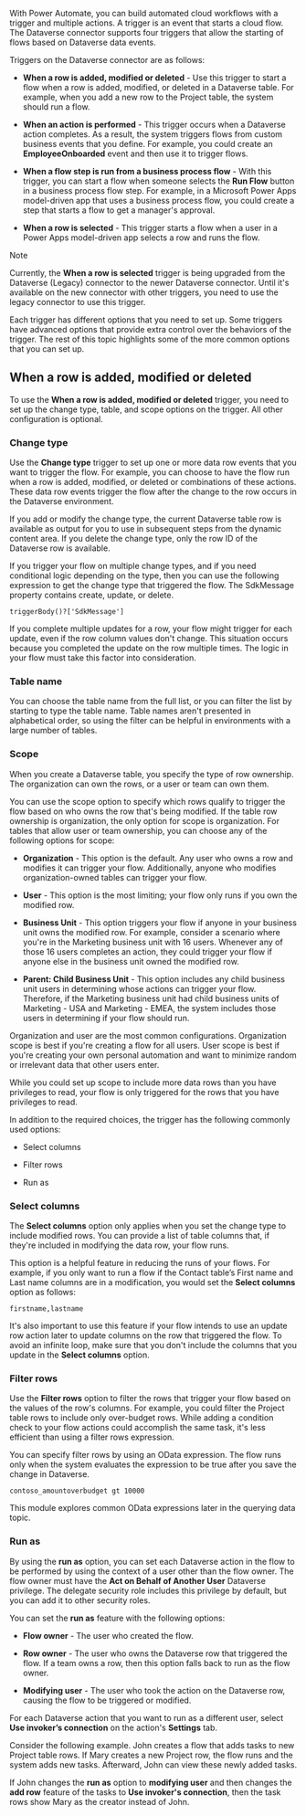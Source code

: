With Power Automate, you can build automated cloud workflows with a trigger and multiple actions. A trigger is an event that starts a cloud flow. The Dataverse connector supports four triggers that allow the starting of flows based on Dataverse data events.

Triggers on the Dataverse connector are as follows:

- **When a row is added, modified or deleted** - Use this trigger to start a flow when a row is added, modified, or deleted in a Dataverse table. For example, when you add a new row to the Project table, the system should run a flow.

- **When an action is performed** - This trigger occurs when a Dataverse action completes. As a result, the system triggers flows from custom business events that you define. For example, you could create an **EmployeeOnboarded** event and then use it to trigger flows.

- **When a flow step is run from a business process flow** - With this trigger, you can start a flow when someone selects the **Run Flow** button in a business process flow step. For example, in a Microsoft Power Apps model-driven app that uses a business process flow, you could create a step that starts a flow to get a manager's approval.

- **When a row is selected** - This trigger starts a flow when a user in a Power Apps model-driven app selects a row and runs the flow.

> [!NOTE]
> Currently, the **When a row is selected** trigger is being upgraded from the Dataverse (Legacy) connector to the newer Dataverse connector. Until it's available on the new connector with other triggers, you need to use the legacy connector to use this trigger.

Each trigger has different options that you need to set up. Some triggers have advanced options that provide extra control over the behaviors of the trigger. The rest of this topic highlights some of the more common options that you can set up.

## When a row is added, modified or deleted

To use the **When a row is added, modified or deleted** trigger, you need to set up the change type, table, and scope options on the trigger. All other configuration is optional.

### Change type

Use the **Change type** trigger to set up one or more data row events that you want to trigger the flow. For example, you can choose to have the flow run when a row is added, modified, or deleted or combinations of these actions. These data row events trigger the flow after the change to the row occurs in the Dataverse environment.

If you add or modify the change type, the current Dataverse table row is available as output for you to use in subsequent steps from the dynamic content area. If you delete the change type, only the row ID of the Dataverse row is available.

If you trigger your flow on multiple change types, and if you need conditional logic depending on the type, then you can use the following expression to get the change type that triggered the flow. The SdkMessage property contains create, update, or delete.

```
triggerBody()?['SdkMessage'] 
```

If you complete multiple updates for a row, your flow might trigger for each update, even if the row column values don't change. This situation occurs because you completed the update on the row multiple times. The logic in your flow must take this factor into consideration.

### Table name

You can choose the table name from the full list, or you can filter the list by starting to type the table name. Table names aren't presented in alphabetical order, so using the filter can be helpful in environments with a large number of tables.

### Scope

When you create a Dataverse table, you specify the type of row ownership. The organization can own the rows, or a user or team can own them.

You can use the scope option to specify which rows qualify to trigger the flow based on who owns the row that's being modified. If the table row ownership is organization, the only option for scope is organization. For tables that allow user or team ownership, you can choose any of the following options for scope:

- **Organization** - This option is the default. Any user who owns a row and modifies it can trigger your flow. Additionally, anyone who modifies organization-owned tables can trigger your flow.

- **User** - This option is the most limiting; your flow only runs if you own the modified row.

- **Business Unit** - This option triggers your flow if anyone in your business unit owns the modified row. For example, consider a scenario where you're in the Marketing business unit with 16 users. Whenever any of those 16 users completes an action, they could trigger your flow if anyone else in the business unit owned the modified row.

- **Parent: Child Business Unit** - This option includes any child business unit users in determining whose actions can trigger your flow. Therefore, if the Marketing business unit had child business units of Marketing - USA and Marketing - EMEA, the system includes those users in determining if your flow should run.

Organization and user are the most common configurations. Organization scope is best if you're creating a flow for all users. User scope is best if you're creating your own personal automation and want to minimize random or irrelevant data that other users enter.

While you could set up scope to include more data rows than you have privileges to read, your flow is only triggered for the rows that you have privileges to read.

In addition to the required choices, the trigger has the following commonly used options:

- Select columns

- Filter rows

- Run as

### Select columns

The **Select columns** option only applies when you set the change type to include modified rows. You can provide a list of table columns that, if they're included in modifying the data row, your flow runs.

This option is a helpful feature in reducing the runs of your flows. For example, if you only want to run a flow if the Contact table’s First name and Last name columns are in a modification, you would set the **Select columns** option as follows:

```
firstname,lastname
```
It's also important to use this feature if your flow intends to use an update row action later to update columns on the row that triggered the flow. To avoid an infinite loop, make sure that you don't include the columns that you update in the **Select columns** option.

### Filter rows

Use the **Filter rows** option to filter the rows that trigger your flow based on the values of the row's columns. For example, you could filter the Project table rows to include only over-budget rows. While adding a condition check to your flow actions could accomplish the same task, it's less efficient than using a filter rows expression.

You can specify filter rows by using an OData expression. The flow runs only when the system evaluates the expression to be true after you save the change in Dataverse.

```
contoso_amountoverbudget gt 10000

```

This module explores common OData expressions later in the querying data topic. 

### Run as

By using the **run as** option, you can set each Dataverse action in the flow to be performed by using the context of a user other than the flow owner. The flow owner must have the **Act on Behalf of Another User** Dataverse privilege. The delegate security role includes this privilege by default, but you can add it to other security roles.

You can set the **run as** feature with the following options:

- **Flow owner** - The user who created the flow.

- **Row owner** - The user who owns the Dataverse row that triggered the flow. If a team owns a row, then this option falls back to run as the flow owner.

- **Modifying user** - The user who took the action on the Dataverse row, causing the flow to be triggered or modified.

For each Dataverse action that you want to run as a different user, select **Use invoker’s connection** on the action's **Settings** tab.

Consider the following example. John creates a flow that adds tasks to new Project table rows. If Mary creates a new Project row, the flow runs and the system adds new tasks. Afterward, John can view these newly added tasks.

If John changes the **run as** option to **modifying user** and then changes the **add row** feature of the tasks to **Use invoker's connection**, then the task rows show Mary as the creator instead of John.

